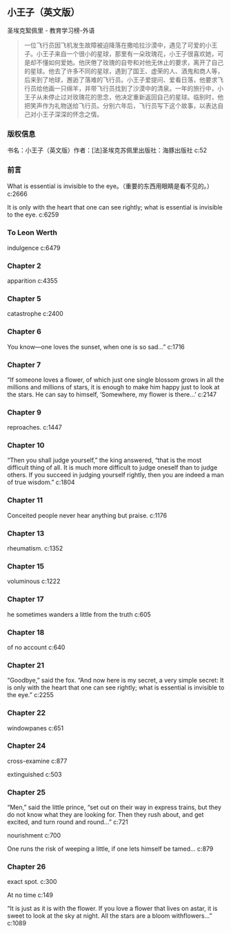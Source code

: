 ## 小王子（英文版）

圣埃克絮佩里  -  教育学习榜-外语

> 一位飞行员因飞机发生故障被迫降落在撒哈拉沙漠中，遇见了可爱的小王子。小王子来自一个很小的星球，那里有一朵玫瑰花，小王子很喜欢她，可是却不懂如何爱她。他厌倦了玫瑰的自夸和对他无休止的要求，离开了自己的星球。他去了许多不同的星球，遇到了国王、虚荣的人、酒鬼和商人等，后来到了地球，邂逅了落难的飞行员。小王子爱提问、爱看日落，他要求飞行员给他画一只绵羊，并带飞行员找到了沙漠中的清泉。一年的旅行中，小王子从未停止过对玫瑰花的思念，他决定重新返回自己的星球。临别时，他把笑声作为礼物送给飞行员。分别六年后，飞行员写下这个故事，以表达自己对小王子深深的怀念之情。

### 版权信息

书名：小王子（英文版）作者：[法]圣埃克苏佩里出版社：海豚出版社 c:52

### 前言

What is essential is invisible to the eye。（重要的东西用眼睛是看不见的。） c:2666

It is only with the heart that one can see rightly;
what is essential is invisible to the eye. c:6259

### To Leon Werth

indulgence  c:6479

### Chapter 2

apparition  c:4355

### Chapter 5

catastrophe c:2400

### Chapter 6

You know—one loves the sunset, when one is so sad...” c:1716

### Chapter 7

“If someone loves a flower, of which just one single blossom grows in all the millions and millions of stars, it is enough to make him happy just to look at the stars. He can say to himself, ‘Somewhere, my flower is there...’ c:2147

### Chapter 9

reproaches. c:1447

### Chapter 10

“Then you shall judge yourself,” the king answered, “that is the most difficult thing of all. It is much more difficult to judge oneself than to judge others. If you succeed in judging yourself rightly, then you are indeed a man of true wisdom.” c:1804

### Chapter 11

Conceited people never hear anything but praise. c:1176

### Chapter 13

rheumatism. c:1352

### Chapter 15

voluminous  c:1222

### Chapter 17

he sometimes wanders a little from the truth c:605

### Chapter 18

of no account c:640

### Chapter 21

“Goodbye,” said the fox. “And now here is my secret, a very simple secret: It is only with the heart that one can see rightly; what is essential is invisible to the eye.” c:2255

### Chapter 22

windowpanes c:651

### Chapter 24

cross-examine c:877

extinguished c:503

### Chapter 25

“Men,” said the little prince, “set out on their way in express trains, but they do not know what they are looking for. Then they rush about, and get excited, and turn round and round...” c:721

nourishment c:700

One runs the risk of weeping a little, if one lets himself be tamed... c:879

### Chapter 26

exact spot. c:300

At no time  c:149

“It is just as it is with the flower. If you love a flower that lives on astar, it is sweet to look at the sky at night. All the stars are a bloom withflowers...” c:1089
